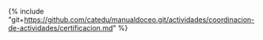 {% include "git+https://github.com/catedu/manualdoceo.git/actividades/coordinacion-de-actividades/certificacion.md" %}